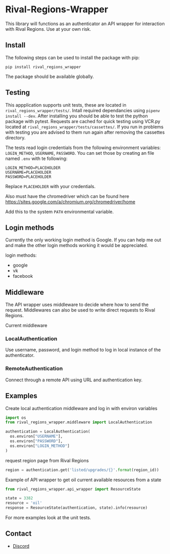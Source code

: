 # Rival-Regions-Wrapper
This library will functions as an authenticator an API wrapper for interaction with Rival Regions.
Use at your own risk.

## Install
The following steps can be used to install the package with pip:

```
pip install rival_regions_wrapper
```

The package should be available globally.

## Testing
This appplication supports unit tests, these are located in `rival_regions_wrapper/tests/`.
Intall required dependancies using `pipenv install --dev`.
After installing you should be able to test the python package with pytest.
Requests are cached for quick testing using VCR.py located at `rival_regions_wrapper/tests/cassettes/`.
If you run in problems with testing you are advised to them run again after removing the cassettes directory.

The tests read login credentials from the following environment variables:
`LOGIN_METHOD`, `USERNAME`, `PASSWORD`.
You can set those by creating an file named `.env` with te following:

```
LOGIN_METHOD=PLACEHOLDER
USERNAME=PLACEHOLDER
PASSWORD=PLACEHOLDER
```

Replace `PLACEHOLDER` with your credentials.

Also must have the chromedriver which can be found here https://sites.google.com/a/chromium.org/chromedriver/home 

Add this to the system `PATH` environmental variable.

## Login methods
Currently the only working login method is Google.
If you can help me out and make the other login methods working it would be appreciated. 

login methods:

- google
- vk
- facebook

## Middleware
The API wrapper uses middleware to decide where how to send the request.
Middlewares can also be used to write direct requests to Rival Regions.

Current middleware

### LocalAuthentication
Use username, password, and login method to log in local instance of the authenticator.

### RemoteAuthentication
Connect through a remote API using URL and authentication key.

## Examples
Create local authentication middleware and log in with environ variables
```python
import os
from rival_regions_wrapper.middleware import LocalAuthentication

authentication = LocalAuthentication(
  os.environ["USERNAME"],
  os.environ["PASSWORD"],
  os.environ["LOGIN_METHOD"]
)
```

request region page from Rival Regions
```python
region = authentication.get('listed/upgrades/{}'.format(region_id))
```

Example of API wrapper to get oil current available resources from a state
```python
from rival_regions_wrapper.api_wrapper import ResourceState

state = 3382
resource = 'oil'
response = ResourceState(authentication, state).info(resource)
```

For more examples look at the unit tests.

## Contact
* [Discord](https://discord.gg/6fzHtJM)
